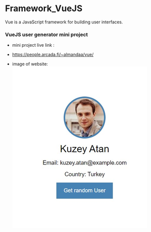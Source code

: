 # Framework_VueJS
 Vue  is a JavaScript framework for building user interfaces.

### VueJS user generator mini project
- mini project live link : 
- https://people.arcada.fi/~almandaa/vue/

- image of website: 
![alt text](./img/img1.jpg)